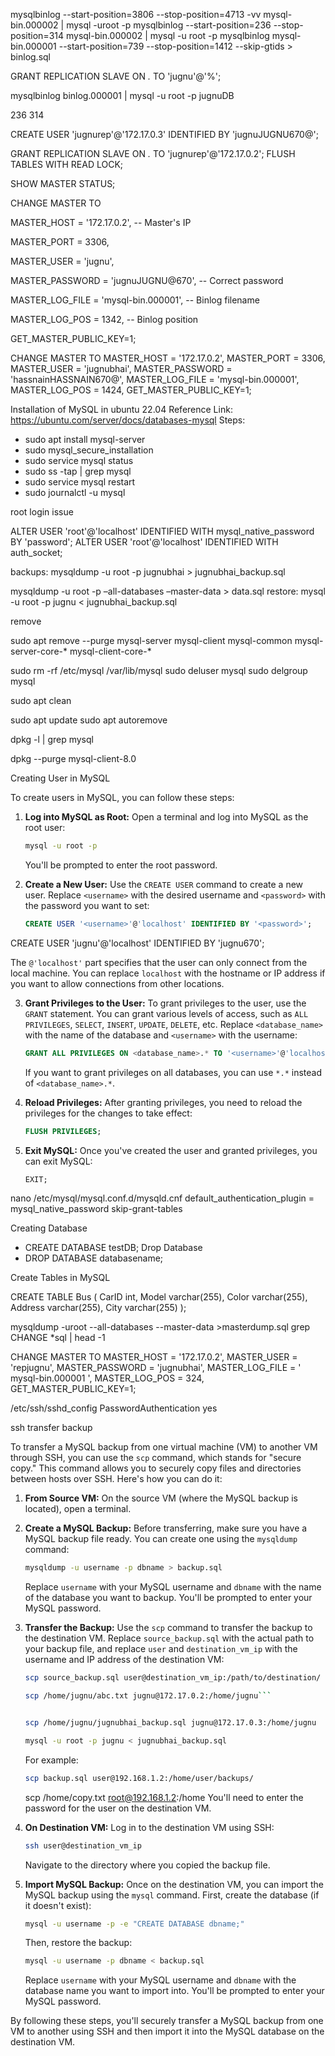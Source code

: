 
mysqlbinlog  --start-position=3806 --stop-position=4713 -vv mysql-bin.000002 | mysql -uroot -p
mysqlbinlog --start-position=236 --stop-position=314 mysql-bin.000002 | mysql -u root -p
mysqlbinlog mysql-bin.000001 --start-position=739 --stop-position=1412 --skip-gtids > binlog.sql



GRANT REPLICATION SLAVE ON *.* TO 'jugnu'@'%';

mysqlbinlog binlog.000001 | mysql -u root -p jugnuDB

236
314


CREATE USER 'jugnurep'@'172.17.0.3' IDENTIFIED BY 'jugnuJUGNU670@';

GRANT REPLICATION SLAVE ON *.* TO 'jugnurep'@'172.17.0.2';
FLUSH TABLES WITH READ LOCK;

SHOW MASTER STATUS;


CHANGE MASTER TO

MASTER_HOST = '172.17.0.2', -- Master's IP

MASTER_PORT = 3306,

MASTER_USER = 'jugnu',

MASTER_PASSWORD = 'jugnuJUGNU@670', -- Correct password

MASTER_LOG_FILE = 'mysql-bin.000001', -- Binlog filename

MASTER_LOG_POS = 1342, -- Binlog position

GET_MASTER_PUBLIC_KEY=1;




CHANGE MASTER TO
    MASTER_HOST = '172.17.0.2',
    MASTER_PORT = 3306,
    MASTER_USER = 'jugnubhai',
    MASTER_PASSWORD = 'hassnainHASSNAIN670@',
    MASTER_LOG_FILE = 'mysql-bin.000001',
    MASTER_LOG_POS = 1424,
    GET_MASTER_PUBLIC_KEY=1;




Installation of MySQL in ubuntu 22.04
Reference Link: https://ubuntu.com/server/docs/databases-mysql
Steps:
- sudo apt install mysql-server
- sudo mysql_secure_installation
- sudo service mysql status
- sudo ss -tap | grep mysql
- sudo service mysql restart
- sudo journalctl -u mysql

root login issue 

ALTER USER 'root'@'localhost' IDENTIFIED WITH mysql_native_password BY 'password';
ALTER USER 'root'@'localhost' IDENTIFIED WITH auth_socket;


backups:
mysqldump -u root -p jugnubhai > jugnubhai_backup.sql

mysqldump -u root -p –all-databases –master-data > data.sql
restore:
mysql -u root -p jugnu < jugnubhai_backup.sql


remove

sudo apt remove --purge mysql-server mysql-client mysql-common mysql-server-core-* mysql-client-core-*

sudo rm -rf /etc/mysql /var/lib/mysql
sudo deluser mysql
sudo delgroup mysql

sudo apt clean

sudo apt update
sudo apt autoremove

dpkg -l | grep mysql

dpkg --purge mysql-client-8.0



Creating User in MySQL

To create users in MySQL, you can follow these steps:

1. **Log into MySQL as Root:**
   Open a terminal and log into MySQL as the root user:

   ```bash
   mysql -u root -p
   ```

   You'll be prompted to enter the root password.

2. **Create a New User:**
   Use the `CREATE USER` command to create a new user. Replace `<username>` with the desired username and `<password>` with the password you want to set:

   ```sql
   CREATE USER '<username>'@'localhost' IDENTIFIED BY '<password>';
   ```
CREATE USER 'jugnu'@'localhost' IDENTIFIED BY 'jugnu670';

   The `@'localhost'` part specifies that the user can only connect from the local machine. You can replace `localhost` with the hostname or IP address if you want to allow connections from other locations.

3. **Grant Privileges to the User:**
   To grant privileges to the user, use the `GRANT` statement. You can grant various levels of access, such as `ALL PRIVILEGES`, `SELECT`, `INSERT`, `UPDATE`, `DELETE`, etc. Replace `<database_name>` with the name of the database and `<username>` with the username:

   ```sql
   GRANT ALL PRIVILEGES ON <database_name>.* TO '<username>'@'localhost';
   ```

   If you want to grant privileges on all databases, you can use `*.*` instead of `<database_name>.*`.

4. **Reload Privileges:**
   After granting privileges, you need to reload the privileges for the changes to take effect:

   ```sql
   FLUSH PRIVILEGES;
   ```

5. **Exit MySQL:**
   Once you've created the user and granted privileges, you can exit MySQL:

   ```sql
   EXIT;
   ```


nano /etc/mysql/mysql.conf.d/mysqld.cnf
default_authentication_plugin = mysql_native_password
skip-grant-tables


Creating Database 
- CREATE DATABASE testDB;
Drop Database 
- DROP DATABASE databasename; 

Create Tables in MySQL

CREATE TABLE Bus (
    CarID int,
    Model varchar(255),
    Color varchar(255),
    Address varchar(255),
    City varchar(255)
);


mysqldump -uroot --all-databases --master-data >masterdump.sql
grep CHANGE *sql | head -1


CHANGE MASTER TO
    MASTER_HOST = '172.17.0.2',
    MASTER_USER = 'repjugnu',
    MASTER_PASSWORD = 'jugnubhai',
    MASTER_LOG_FILE = ' mysql-bin.000001 ',
    MASTER_LOG_POS = 324,
    GET_MASTER_PUBLIC_KEY=1;





/etc/ssh/sshd_config
PasswordAuthentication yes



ssh transfer backup

To transfer a MySQL backup from one virtual machine (VM) to another VM through SSH, you can use the `scp` command, which stands for "secure copy." This command allows you to securely copy files and directories between hosts over SSH. Here's how you can do it:

1. **From Source VM:**
   On the source VM (where the MySQL backup is located), open a terminal.

2. **Create a MySQL Backup:**
   Before transferring, make sure you have a MySQL backup file ready. You can create one using the `mysqldump` command:

   ```bash
   mysqldump -u username -p dbname > backup.sql
   ```

   Replace `username` with your MySQL username and `dbname` with the name of the database you want to backup. You'll be prompted to enter your MySQL password.

3. **Transfer the Backup:**
   Use the `scp` command to transfer the backup to the destination VM. Replace `source_backup.sql` with the actual path to your backup file, and replace `user` and `destination_vm_ip` with the username and IP address of the destination VM:

   ```bash
   scp source_backup.sql user@destination_vm_ip:/path/to/destination/
   
   scp /home/jugnu/abc.txt jugnu@172.17.0.2:/home/jugnu```


   scp /home/jugnu/jugnubhai_backup.sql jugnu@172.17.0.3:/home/jugnu
   
   mysql -u root -p jugnu < jugnubhai_backup.sql
   
   ```

   For example:

   ```bash
   scp backup.sql user@192.168.1.2:/home/user/backups/
   ```
   scp /home/copy.txt root@192.168.1.2:/home
   You'll need to enter the password for the user on the destination VM.

4. **On Destination VM:**
   Log in to the destination VM using SSH:

   ```bash
   ssh user@destination_vm_ip
   ```

   Navigate to the directory where you copied the backup file.

5. **Import MySQL Backup:**
   Once on the destination VM, you can import the MySQL backup using the `mysql` command. First, create the database (if it doesn't exist):

   ```bash
   mysql -u username -p -e "CREATE DATABASE dbname;"
   ```

   Then, restore the backup:

   ```bash
   mysql -u username -p dbname < backup.sql
   ```

   Replace `username` with your MySQL username and `dbname` with the database name you want to import into. You'll be prompted to enter your MySQL password.

By following these steps, you'll securely transfer a MySQL backup from one VM to another using SSH and then import it into the MySQL database on the destination VM.